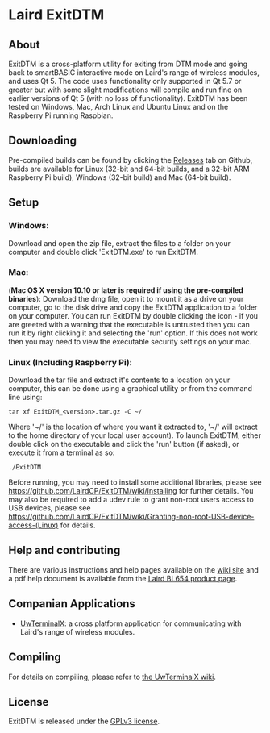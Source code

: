 # Laird ExitDTM

## About

ExitDTM is a cross-platform utility for exiting from DTM mode and going back to smartBASIC interactive mode on Laird's range of wireless modules, and uses Qt 5. The code uses functionality only supported in Qt 5.7 or greater but with some slight modifications will compile and run fine on earlier versions of Qt 5 (with no loss of functionality). ExitDTM has been tested on Windows, Mac, Arch Linux and Ubuntu Linux and on the Raspberry Pi running Raspbian.

## Downloading

Pre-compiled builds can be found by clicking the [Releases](https://github.com/LairdCP/ExitDTM/releases) tab on Github, builds are available for Linux (32-bit and 64-bit builds, and a 32-bit ARM Raspberry Pi build), Windows (32-bit build) and Mac (64-bit build). 

## Setup

### Windows:

Download and open the zip file, extract the files to a folder on your computer and double click 'ExitDTM.exe' to run ExitDTM.

### Mac:

(**Mac OS X version 10.10 or later is required if using the pre-compiled binaries**): Download the dmg file, open it to mount it as a drive on your computer, go to the disk drive and copy the ExitDTM application to a folder on your computer. You can run ExitDTM by double clicking the icon - if you are greeted with a warning that the executable is untrusted then you can run it by right clicking it and selecting the 'run' option. If this does not work then you may need to view the executable security settings on your mac.

### Linux (Including Raspberry Pi):

Download the tar file and extract it's contents to a location on your computer, this can be done using a graphical utility or from the command line using:

	tar xf ExitDTM_<version>.tar.gz -C ~/

Where '\~/' is the location of where you want it extracted to, '\~/' will extract to the home directory of your local user account). To launch ExitDTM, either double click on the executable and click the 'run' button (if asked), or execute it from a terminal as so:

	./ExitDTM

Before running, you may need to install some additional libraries, please see https://github.com/LairdCP/ExitDTM/wiki/Installing for further details. You may also be required to add a udev rule to grant non-root users access to USB devices, please see https://github.com/LairdCP/ExitDTM/wiki/Granting-non-root-USB-device-access-(Linux) for details.

## Help and contributing

There are various instructions and help pages available on the [wiki site](https://github.com/LairdCP/ExitDTM/wiki/) and a pdf help document is available from the [Laird BL654 product page](https://www.lairdtech.com/products/bl654-ble-thread-nfc-modules).

## Companian Applications

 * [UwTerminalX](https://github.com/LairdCP/UwTerminalX): a cross platform application for communicating with Laird's range of wireless modules.

## Compiling

For details on compiling, please refer to [the UwTerminalX wiki](https://github.com/LairdCP/UwTerminalX/wiki/Compiling).

## License

ExitDTM is released under the [GPLv3 license](https://github.com/LairdCP/ExitDTM/blob/master/LICENSE).